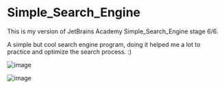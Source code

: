 # Simple_Search_Engine
This is my version of JetBrains Academy Simple_Search_Engine stage 6/6.

A simple but cool search engine program, doing it helped me a lot to practice and optimize the search process. :)

![image](https://user-images.githubusercontent.com/69851038/154707868-90b1a50e-142b-4501-80b3-603d5e22ebd8.png)

![image](https://user-images.githubusercontent.com/69851038/154708082-2fe1d213-9db3-4b2f-872a-b7ad6ffc4297.png)




